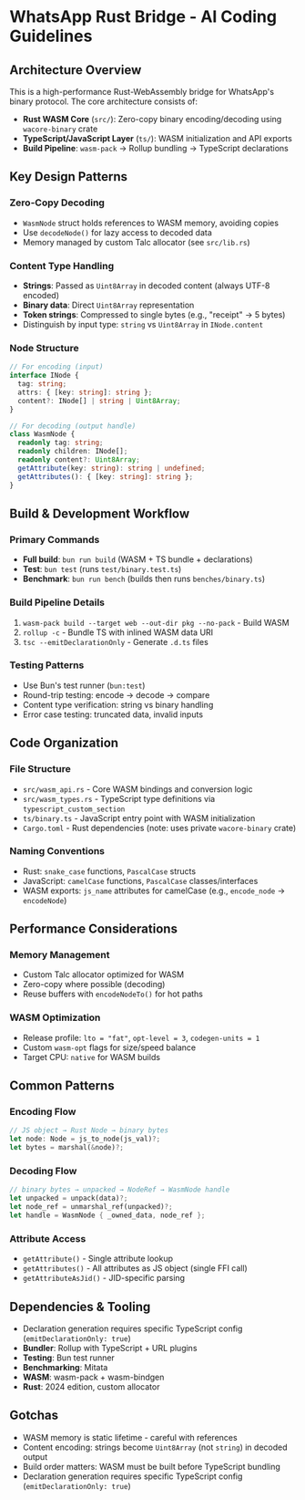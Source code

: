 # WhatsApp Rust Bridge - AI Coding Guidelines

## Architecture Overview

This is a high-performance Rust-WebAssembly bridge for WhatsApp's binary protocol. The core architecture consists of:

- **Rust WASM Core** (`src/`): Zero-copy binary encoding/decoding using `wacore-binary` crate
- **TypeScript/JavaScript Layer** (`ts/`): WASM initialization and API exports
- **Build Pipeline**: `wasm-pack` → Rollup bundling → TypeScript declarations

## Key Design Patterns

### Zero-Copy Decoding

- `WasmNode` struct holds references to WASM memory, avoiding copies
- Use `decodeNode()` for lazy access to decoded data
- Memory managed by custom Talc allocator (see `src/lib.rs`)

### Content Type Handling

- **Strings**: Passed as `Uint8Array` in decoded content (always UTF-8 encoded)
- **Binary data**: Direct `Uint8Array` representation
- **Token strings**: Compressed to single bytes (e.g., "receipt" → 5 bytes)
- Distinguish by input type: `string` vs `Uint8Array` in `INode.content`

### Node Structure

```typescript
// For encoding (input)
interface INode {
  tag: string;
  attrs: { [key: string]: string };
  content?: INode[] | string | Uint8Array;
}

// For decoding (output handle)
class WasmNode {
  readonly tag: string;
  readonly children: INode[];
  readonly content?: Uint8Array;
  getAttribute(key: string): string | undefined;
  getAttributes(): { [key: string]: string };
}
```

## Build & Development Workflow

### Primary Commands

- **Full build**: `bun run build` (WASM + TS bundle + declarations)
- **Test**: `bun test` (runs `test/binary.test.ts`)
- **Benchmark**: `bun run bench` (builds then runs `benches/binary.ts`)

### Build Pipeline Details

1. `wasm-pack build --target web --out-dir pkg --no-pack` - Build WASM
2. `rollup -c` - Bundle TS with inlined WASM data URI
3. `tsc --emitDeclarationOnly` - Generate `.d.ts` files

### Testing Patterns

- Use Bun's test runner (`bun:test`)
- Round-trip testing: encode → decode → compare
- Content type verification: string vs binary handling
- Error case testing: truncated data, invalid inputs

## Code Organization

### File Structure

- `src/wasm_api.rs` - Core WASM bindings and conversion logic
- `src/wasm_types.rs` - TypeScript type definitions via `typescript_custom_section`
- `ts/binary.ts` - JavaScript entry point with WASM initialization
- `Cargo.toml` - Rust dependencies (note: uses private `wacore-binary` crate)

### Naming Conventions

- Rust: `snake_case` functions, `PascalCase` structs
- JavaScript: `camelCase` functions, `PascalCase` classes/interfaces
- WASM exports: `js_name` attributes for camelCase (e.g., `encode_node` → `encodeNode`)

## Performance Considerations

### Memory Management

- Custom Talc allocator optimized for WASM
- Zero-copy where possible (decoding)
- Reuse buffers with `encodeNodeTo()` for hot paths

### WASM Optimization

- Release profile: `lto = "fat"`, `opt-level = 3`, `codegen-units = 1`
- Custom `wasm-opt` flags for size/speed balance
- Target CPU: `native` for WASM builds

## Common Patterns

### Encoding Flow

```rust
// JS object → Rust Node → binary bytes
let node: Node = js_to_node(js_val)?;
let bytes = marshal(&node)?;
```

### Decoding Flow

```rust
// binary bytes → unpacked → NodeRef → WasmNode handle
let unpacked = unpack(data)?;
let node_ref = unmarshal_ref(unpacked)?;
let handle = WasmNode { _owned_data, node_ref };
```

### Attribute Access

- `getAttribute()` - Single attribute lookup
- `getAttributes()` - All attributes as JS object (single FFI call)
- `getAttributeAsJid()` - JID-specific parsing

## Dependencies & Tooling

- Declaration generation requires specific TypeScript config (`emitDeclarationOnly: true`)
- **Bundler**: Rollup with TypeScript + URL plugins
- **Testing**: Bun test runner
- **Benchmarking**: Mitata
- **WASM**: wasm-pack + wasm-bindgen
- **Rust**: 2024 edition, custom allocator

## Gotchas

- WASM memory is static lifetime - careful with references
- Content encoding: strings become `Uint8Array` (not `string`) in decoded output
- Build order matters: WASM must be built before TypeScript bundling
- Declaration generation requires specific TypeScript config (`emitDeclarationOnly: true`)
